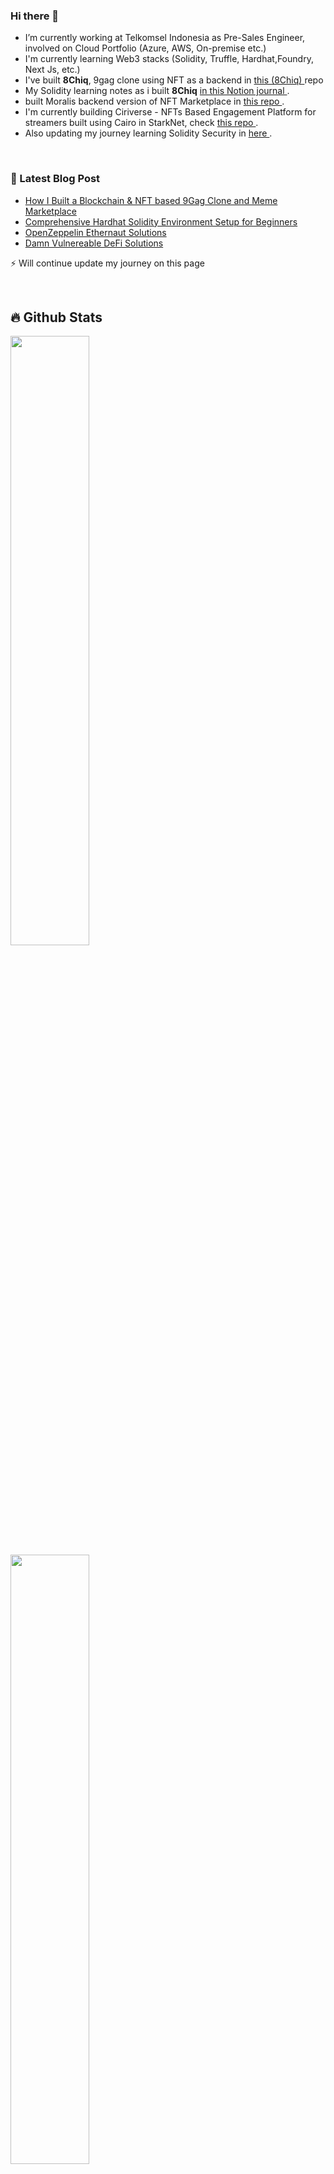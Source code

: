 ### Hi there 👋

<!--
**said017/said017** is a ✨ _special_ ✨ repository because its `README.md` (this file) appears on your GitHub profile.

Here are some ideas to get you started:

- 🔭 I’m currently working on ...
- 🌱 I’m currently learning ...
- 👯 I’m looking to collaborate on ...
- 🤔 I’m looking for help with ...
- 💬 Ask me about ...
- 📫 How to reach me: ...
- 😄 Pronouns: ...
- ⚡ Fun fact: ...
-->
- I’m currently working at Telkomsel Indonesia as Pre-Sales Engineer, involved on Cloud Portfolio (Azure, AWS, On-premise etc.)
- I'm currently learning Web3 stacks (Solidity, Truffle, Hardhat,Foundry, Next Js, etc.)
- I've built **8Chiq**, 9gag clone using NFT as a backend in <a href="https://github.com/said017/8chiq"> this (8Chiq) </a> repo
- My Solidity learning notes as i built **8Chiq** <a href="https://www.notion.so/Study-Journal-b0e4630040f74a759a437e5731512df0?v=99e4ac9e5ebd4301bd1784943bc37230&p=025a76ef4bb74b56987793355f3c7132"> in this Notion journal </a>.
- built Moralis backend version of NFT Marketplace in <a href="https://github.com/said017/nft-marketplace-moralis-be"> this repo </a>.
- I'm currently building Ciriverse - NFTs Based Engagement Platform for streamers built using Cairo in StarkNet, check <a href="https://github.com/said017/ciriverse-starknet-contract"> this repo </a>.
- Also updating my journey learning Solidity Security in <a href="https://github.com/said017/ethereum-learning-notes"> here </a>. 

<br />

### 📕 Latest Blog Post

<!-- BLOG-POST-LIST:START -->
- [How I Built a Blockchain & NFT based 9Gag Clone and Meme Marketplace](https://medium.com/coinmonks/how-i-built-a-blockchain-nft-based-9gag-clone-and-meme-marketplace-24fb6a235334)
- [Comprehensive Hardhat Solidity Environment Setup for Beginners](https://medium.com/coinmonks/comprehensive-hardhat-solidity-environment-setup-for-beginners-2a284706beaa)
- [OpenZeppelin Ethernaut Solutions](https://medium.com/coinmonks/openzeppelin-ethernaut-solutions-ebda8b073b6f)
- [Damn Vulnereable DeFi Solutions](https://medium.com/coinmonks/damn-vulnerable-defi-solutions-9aa5c6ca1e7c)

⚡ Will continue update my journey on this page

<br />

## 🔥 Github Stats


  <a href="https://github.com/said017"><img width="50%" src="https://github-readme-stats.vercel.app/api?username=said017&theme=radical&title_color=fffff"></a>
  <a href="https://github.com/said017"><img width="50%" src="http://github-readme-streak-stats.herokuapp.com/?user=said017&theme=tokyonight&date_format=M%20j%5B%2C%20Y%5D&ring=fffff&fire=fffff&sideNums=fffff"></a>
  
  ![visitors](https://visitor-badge.laobi.icu/badge?page_id=said017.said017)

